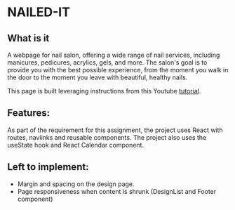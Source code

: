 # NAILED-IT 

## What is it

A webpage for nail salon, offering a wide range of nail services, including manicures, pedicures, acrylics, gels, and more. The salon's goal is to provide you with the best possible experience, from the moment you walk in the door to the moment you leave with beautiful, healthy nails.

This page is built leveraging instructions from this Youtube [tutorial]('https://www.youtube.com/watch?v=I2UBjN5ER4s&t=833s'). 

## Features:

As part of the requirement for this assignment, the project uses React with routes, navlinks and reusable components. The project also uses the useState hook and React Calendar component.


## Left to implement:

- Margin and spacing on the design page. 
- Page responsiveness when content is shrunk (DesignList and Footer component)